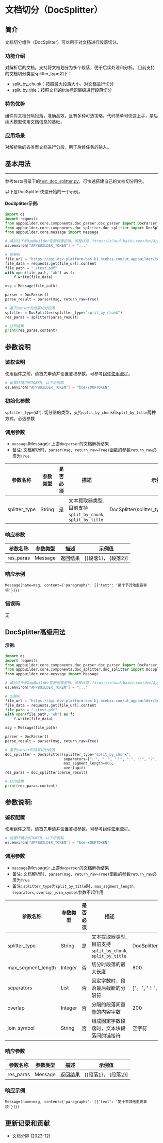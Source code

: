 # 文档切分（DocSplitter）

## 简介
文档切分组件（DocSplitter）可以用于对文档进行段落切分。

### 功能介绍
对解析后的文档，支持将文档划分为多个段落，便于后续处理和分析。
目前支持的文档切分类型splitter_type如下：
*  split_by_chunk：按照最大段落大小，对文档进行切分
*  split_by_title：按照文档的title标识层级进行段落切分

### 特色优势
组件对文档分隔段落，准确高效，且有多种可选策略，代码简单可快速上手，是后续大模型使用文档信息的基础。


### 应用场景
对解析后的各类型文档进行分段，用于后续任务的输入。


## 基本用法
---
参考tests目录下的[test_doc_splitter.py](https://github.com/baidubce/app-builder/blob/master/appbuilder/tests/test_doc_splitter.py)，可快速搭建自己的文档切分用例。

以下是DocSplitter快速开始的一个示例。

#### DocSplitter示例:

```python
import os
import requests
from appbuilder.core.components.doc_parser.doc_parser import DocParser
from appbuilder.core.components.doc_splitter.doc_splitter import DocSplitter
from appbuilder.core.message import Message

# 请前往千帆AppBuilder官网创建密钥，流程详见：https://cloud.baidu.com/doc/AppBuilder/s/Olq6grrt6#1%E3%80%81%E5%88%9B%E5%BB%BA%E5%AF%86%E9%92%A5
os.environ["APPBUILDER_TOKEN"] = "..."

# 先解析
file_url = "https://agi-dev-platform-bos.bj.bcebos.com/ut_appbuilder/test.pdf?authorization=bce-auth-v1/e464e6f951124fdbb2410c590ef9ed2f/2024-01-25T12%3A56%3A15Z/-1/host/b54178fea9be115eafa2a8589aeadfcfaeba20d726f434f871741d4a6cb0c70d"
file_data = requests.get(file_url).content
file_path = "./test.pdf"
with open(file_path, "wb") as f:
    f.write(file_data)

msg = Message(file_path)

parser = DocParser()
parse_result = parser(msg, return_raw=True)

# 基于parser的结果切分段落
splitter = DocSplitter(splitter_type="split_by_chunk")
res_paras = splitter(parse_result)

# 打印结果
print(res_paras.content)
```
## 参数说明

### 鉴权说明
使用组件之前，请首先申请并设置鉴权参数，可参考[组件使用流程](https://cloud.baidu.com/doc/AppBuilder/s/Olq6grrt6#1%E3%80%81%E5%88%9B%E5%BB%BA%E5%AF%86%E9%92%A5)。
```python
# 设置环境中的TOKEN，以下示例略
os.environ["APPBUILDER_TOKEN"] = "bce-YOURTOKEN"
```

### 初始化参数
`splitter_type`(str): 切分器的类型，支持`split_by_chunk`和`split_by_title`两种方式，必选参数

### 调用参数
* `message`(Message): 上游`docparser`的文档解析结果
* 备注: 文档解析时，`parser(msg, return_raw=True)`函数的参数`return_raw`必须为`True`

|参数名称 |参数类型 |是否必须 |描述 | 示例值    |
|--------|--------|--------|----|--------|
|splitter_type |String  |是 |文本提取器类型, 目前支持`split_by_chunk`, `split_by_title`| DocSplitter(splitter_type="split_by_chunk") |


### 响应参数
|参数名称 | 参数类型 |描述 | 示例值            |
|--------|------|----|----------------|
|res_paras  |Message    |返回结果| [{段落1}， {段落2}] |

### 响应示例
```
Message(name=msg, content={'paragraphs': [{'text': '第十节其他重要事项'}]})
```

### 错误码
无


## DocSplitter高级用法

#### 示例:

```python
import os
import requests
from appbuilder.core.components.doc_parser.doc_parser import DocParser
from appbuilder.core.components.doc_splitter.doc_splitter import DocSplitter
from appbuilder.core.message import Message

# 请前往千帆AppBuilder官网创建密钥，流程详见：https://cloud.baidu.com/doc/AppBuilder/s/Olq6grrt6#1%E3%80%81%E5%88%9B%E5%BB%BA%E5%AF%86%E9%92%A5
os.environ["APPBUILDER_TOKEN"] = "..."

# 先解析
file_url = "https://agi-dev-platform-bos.bj.bcebos.com/ut_appbuilder/test.pdf?authorization=bce-auth-v1/e464e6f951124fdbb2410c590ef9ed2f/2024-01-25T12%3A56%3A15Z/-1/host/b54178fea9be115eafa2a8589aeadfcfaeba20d726f434f871741d4a6cb0c70d"
file_data = requests.get(file_url).content
file_path = "./test.pdf"
with open(file_path, "wb") as f:
    f.write(file_data)

msg = Message(file_path)

parser = DocParser()
parse_result = parser(msg, return_raw=True)

# 基于parser的结果切分段落
doc_splitter = DocSplitter(splitter_type="split_by_chunk",
                           separators=["。", "！", "？", ".", "!", "?", "……", "|\n"],
                           max_segment_length=800,
                           overlap=0)
res_paras = doc_splitter(parse_result)

# 打印结果
print(res_paras.content)
```
## 参数说明:

### 鉴权配置
使用组件之前，请首先申请并设置鉴权参数，可参考[组件使用流程](https://cloud.baidu.com/doc/AppBuilder/s/Olq6grrt6#1%E3%80%81%E5%88%9B%E5%BB%BA%E5%AF%86%E9%92%A5)。
```python
# 设置环境中的TOKEN，以下示例略
os.environ["APPBUILDER_TOKEN"] = "bce-YOURTOKEN"
```

### 调用参数
* `message`(Message): 上游`docparser`的文档解析结果
* 备注: 文档解析时，`parser(msg, return_raw=True)`函数的参数`return_raw`必须为`True`
*  备注: `splitter_type`为`split_by_title`时，`max_segment_length`, `separators`, `overlap`, `join_symbol`参数不起作用

|参数名称 | 参数类型    | 是否必须 |描述 | 示例值   |
|--------|---------|------|----|-------|
|splitter_type | String  | 是    |文本提取器类型, 目前支持`split_by_chunk`, `split_by_title`| DocSplitter(splitter_type="split_by_chunk") |
|max_segment_length| Integer    | 否    |切分时段落的最大长度|  800   |
|separators| List  | 否    |固定字数时，段落最后截断的分隔符| ["。", "！", "？", ".", "!", "?", "……", "|\n"] |
|overlap| Integer | 否    |分隔的段落间重叠的内容字数| 200     |
|join_symbol| String | 否    |组成固定字数段落时，文本块段落间的链接符| 空字符     |

### 响应参数
|参数名称 | 参数类型 |描述 | 示例值            |
|--------|------|----|----------------|
|res_paras  |Message    |返回结果| [{段落1}， {段落2}] |

### 响应示例
```
Message(name=msg, content={'paragraphs': [{'text': '第十节其他重要事项'}]})
```

## 更新记录和贡献
* 文档分隔 (2023-12)


